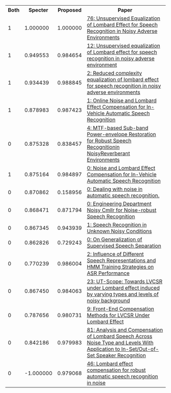 <html><table><tr>
<th>Both</th>
<th>Specter</th>
<th>Proposed</th>
<th>Paper</th>
</tr>
<tr>
<td>1</td>
<td>1.000000</td>
<td>1.000000</td>
<td><a href="https://www.semanticscholar.org/paper/3da55679156330b8d2525a8879993ca6a445aaa8">76: Unsupervised Equalization of Lombard Effect for Speech Recognition in Noisy Adverse Environments</a></td>
</tr>
<tr>
<td>1</td>
<td>0.949553</td>
<td>0.984654</td>
<td><a href="https://www.semanticscholar.org/paper/244bf3c1561ce66d26e21d91509a6930944d7bb9">12: Unsupervised equalization of Lombard effect for speech recognition in noisy adverse environment</a></td>
</tr>
<tr>
<td>1</td>
<td>0.934439</td>
<td>0.988845</td>
<td><a href="https://www.semanticscholar.org/paper/72a96c7f244918565617d8474de4f7983da2e77a">2: Reduced complexity equalization of lombard effect for speech recognition in noisy adverse environments</a></td>
</tr>
<tr>
<td>1</td>
<td>0.878983</td>
<td>0.987423</td>
<td><a href="https://www.semanticscholar.org/paper/e9994f0d738ed1c90e741672fa9fb9cd9b4f202c">1: Online Noise and Lombard Effect Compensation for In-Vehicle Automatic Speech Recognition</a></td>
</tr>
<tr>
<td>0</td>
<td>0.875328</td>
<td>0.838457</td>
<td><a href="https://www.semanticscholar.org/paper/9745709eb5e4f9e563d24adfd8b3cf1d97417b76">4: MTF-based Sub-band Power-envelope Restoration for Robust Speech Recognitionin NoisyReverberant Environments</a></td>
</tr>
<tr>
<td>1</td>
<td>0.875164</td>
<td>0.984897</td>
<td><a href="https://www.semanticscholar.org/paper/b38320e72069308ae4d8934d82e380ce32ebda1f">0: Noise and Lombard Effect Compensation for In-Vehicle Automatic Speech Recognition</a></td>
</tr>
<tr>
<td>0</td>
<td>0.870862</td>
<td>0.158956</td>
<td><a href="https://www.semanticscholar.org/paper/bb81e6b92c2d87c155915d03666b6f3ef15f7710">0: Dealing with noise in automatic speech recognition.</a></td>
</tr>
<tr>
<td>0</td>
<td>0.868471</td>
<td>0.871794</td>
<td><a href="https://www.semanticscholar.org/paper/6da151a93d017560589cb66485f47a3c51c800e1">0: Engineering Department Noisy Cmllr for Noise-robust Speech Recognition</a></td>
</tr>
<tr>
<td>0</td>
<td>0.867345</td>
<td>0.943939</td>
<td><a href="https://www.semanticscholar.org/paper/5076df8b61ddc799c85461edb99dd11522740e51">1: Speech Recognition in Unknown Noisy Conditions</a></td>
</tr>
<tr>
<td>0</td>
<td>0.862826</td>
<td>0.729243</td>
<td><a href="https://www.semanticscholar.org/paper/ebdc5023ae1f072e0a32e86946d8a7df3bb51782">0: On Generalization of Supervised Speech Separation</a></td>
</tr>
<tr>
<td>0</td>
<td>0.770239</td>
<td>0.986004</td>
<td><a href="https://www.semanticscholar.org/paper/b4714329ab55ba47b14a9051723514e24c810213">2: Influence of Different Speech Representations and HMM Training Strategies on ASR Performance</a></td>
</tr>
<tr>
<td>0</td>
<td>0.867450</td>
<td>0.984063</td>
<td><a href="https://www.semanticscholar.org/paper/098854270e9c3c1f0efb53187c59fa3a609af916">23: UT-Scope: Towards LVCSR under Lombard effect induced by varying types and levels of noisy background</a></td>
</tr>
<tr>
<td>0</td>
<td>0.787656</td>
<td>0.980731</td>
<td><a href="https://www.semanticscholar.org/paper/8ea5591af7530f0bc86611735440838d185987f3">9: Front-End Compensation Methods for LVCSR Under Lombard Effect</a></td>
</tr>
<tr>
<td>0</td>
<td>0.842186</td>
<td>0.979983</td>
<td><a href="https://www.semanticscholar.org/paper/94f4de5f237d3245e3df9b230512b7b30fa8fcae">81: Analysis and Compensation of Lombard Speech Across Noise Type and Levels With Application to In-Set/Out-of-Set Speaker Recognition</a></td>
</tr>
<tr>
<td>0</td>
<td>-1.000000</td>
<td>0.979068</td>
<td><a href="https://www.semanticscholar.org/paper/9d847a23fe8f50e98024032119c6cbfa83b006b8">46: Lombard effect compensation for robust automatic speech recognition in noise</a></td>
</tr>
</table></html>
